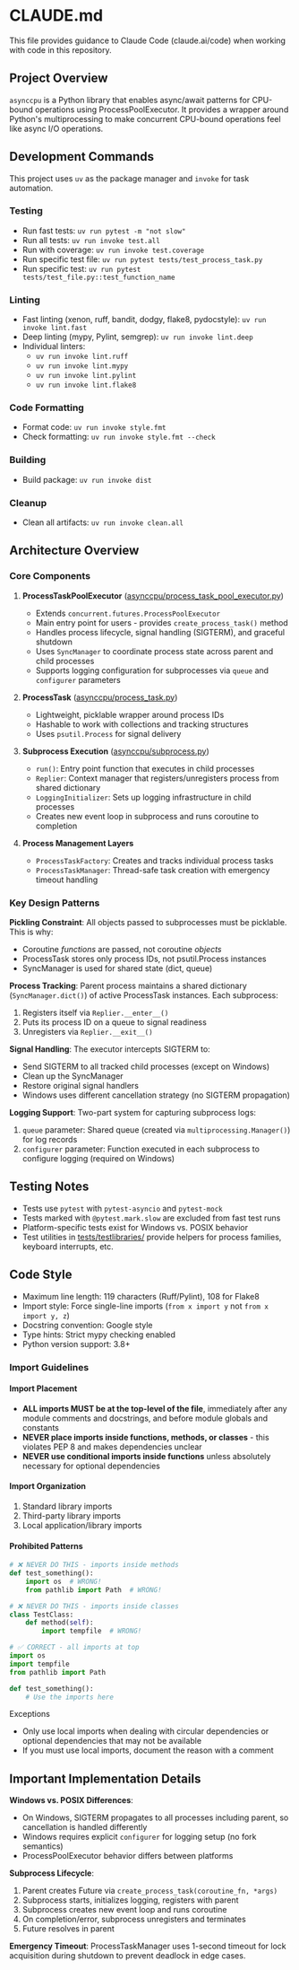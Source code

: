 # CLAUDE.md

This file provides guidance to Claude Code (claude.ai/code) when working with code in this repository.

## Project Overview

`asynccpu` is a Python library that enables async/await patterns for CPU-bound operations using ProcessPoolExecutor. It provides a wrapper around Python's multiprocessing to make concurrent CPU-bound operations feel like async I/O operations.

## Development Commands

This project uses `uv` as the package manager and `invoke` for task automation.

### Testing
- Run fast tests: `uv run pytest -m "not slow"`
- Run all tests: `uv run invoke test.all`
- Run with coverage: `uv run invoke test.coverage`
- Run specific test file: `uv run pytest tests/test_process_task.py`
- Run specific test: `uv run pytest tests/test_file.py::test_function_name`

### Linting
- Fast linting (xenon, ruff, bandit, dodgy, flake8, pydocstyle): `uv run invoke lint.fast`
- Deep linting (mypy, Pylint, semgrep): `uv run invoke lint.deep`
- Individual linters:
  - `uv run invoke lint.ruff`
  - `uv run invoke lint.mypy`
  - `uv run invoke lint.pylint`
  - `uv run invoke lint.flake8`

### Code Formatting
- Format code: `uv run invoke style.fmt`
- Check formatting: `uv run invoke style.fmt --check`

### Building
- Build package: `uv run invoke dist`

### Cleanup
- Clean all artifacts: `uv run invoke clean.all`

## Architecture Overview

### Core Components

1. **ProcessTaskPoolExecutor** ([asynccpu/process_task_pool_executor.py](asynccpu/process_task_pool_executor.py))
   - Extends `concurrent.futures.ProcessPoolExecutor`
   - Main entry point for users - provides `create_process_task()` method
   - Handles process lifecycle, signal handling (SIGTERM), and graceful shutdown
   - Uses `SyncManager` to coordinate process state across parent and child processes
   - Supports logging configuration for subprocesses via `queue` and `configurer` parameters

2. **ProcessTask** ([asynccpu/process_task.py](asynccpu/process_task.py))
   - Lightweight, picklable wrapper around process IDs
   - Hashable to work with collections and tracking structures
   - Uses `psutil.Process` for signal delivery

3. **Subprocess Execution** ([asynccpu/subprocess.py](asynccpu/subprocess.py))
   - `run()`: Entry point function that executes in child processes
   - `Replier`: Context manager that registers/unregisters process from shared dictionary
   - `LoggingInitializer`: Sets up logging infrastructure in child processes
   - Creates new event loop in subprocess and runs coroutine to completion

4. **Process Management Layers**
   - `ProcessTaskFactory`: Creates and tracks individual process tasks
   - `ProcessTaskManager`: Thread-safe task creation with emergency timeout handling

### Key Design Patterns

**Pickling Constraint**: All objects passed to subprocesses must be picklable. This is why:
- Coroutine *functions* are passed, not coroutine *objects*
- ProcessTask stores only process IDs, not psutil.Process instances
- SyncManager is used for shared state (dict, queue)

**Process Tracking**: Parent process maintains a shared dictionary (`SyncManager.dict()`) of active ProcessTask instances. Each subprocess:
1. Registers itself via `Replier.__enter__()`
2. Puts its process ID on a queue to signal readiness
3. Unregisters via `Replier.__exit__()`

**Signal Handling**: The executor intercepts SIGTERM to:
- Send SIGTERM to all tracked child processes (except on Windows)
- Clean up the SyncManager
- Restore original signal handlers
- Windows uses different cancellation strategy (no SIGTERM propagation)

**Logging Support**: Two-part system for capturing subprocess logs:
1. `queue` parameter: Shared queue (created via `multiprocessing.Manager()`) for log records
2. `configurer` parameter: Function executed in each subprocess to configure logging (required on Windows)

## Testing Notes

- Tests use `pytest` with `pytest-asyncio` and `pytest-mock`
- Tests marked with `@pytest.mark.slow` are excluded from fast test runs
- Platform-specific tests exist for Windows vs. POSIX behavior
- Test utilities in [tests/testlibraries/](tests/testlibraries/) provide helpers for process families, keyboard interrupts, etc.

## Code Style

- Maximum line length: 119 characters (Ruff/Pylint), 108 for Flake8
- Import style: Force single-line imports (`from x import y` not `from x import y, z`)
- Docstring convention: Google style
- Type hints: Strict mypy checking enabled
- Python version support: 3.8+

### Import Guidelines

#### Import Placement

- **ALL imports MUST be at the top-level of the file**, immediately after any module comments and docstrings, and before module globals and constants
- **NEVER place imports inside functions, methods, or classes** - this violates PEP 8 and makes dependencies unclear
- **NEVER use conditional imports inside functions** unless absolutely necessary for optional dependencies

#### Import Organization

1. Standard library imports
2. Third-party library imports
3. Local application/library imports

#### Prohibited Patterns

```python
# ❌ NEVER DO THIS - imports inside methods
def test_something():
    import os  # WRONG!
    from pathlib import Path  # WRONG!

# ❌ NEVER DO THIS - imports inside classes
class TestClass:
    def method(self):
        import tempfile  # WRONG!

# ✅ CORRECT - all imports at top
import os
import tempfile
from pathlib import Path

def test_something():
    # Use the imports here
```

Exceptions

- Only use local imports when dealing with circular dependencies or optional dependencies that may not be available
- If you must use local imports, document the reason with a comment

## Important Implementation Details

**Windows vs. POSIX Differences**:
- On Windows, SIGTERM propagates to all processes including parent, so cancellation is handled differently
- Windows requires explicit `configurer` for logging setup (no fork semantics)
- ProcessPoolExecutor behavior differs between platforms

**Subprocess Lifecycle**:
1. Parent creates Future via `create_process_task(coroutine_fn, *args)`
2. Subprocess starts, initializes logging, registers with parent
3. Subprocess creates new event loop and runs coroutine
4. On completion/error, subprocess unregisters and terminates
5. Future resolves in parent

**Emergency Timeout**: ProcessTaskManager uses 1-second timeout for lock acquisition during shutdown to prevent deadlock in edge cases.
